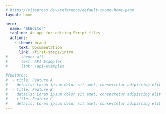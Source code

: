 ```yaml
---
# https://vitepress.dev/reference/default-theme-home-page
layout: home

hero:
  name: "SkEditor"
  tagline: An app for editing Skript files
  actions:
    - theme: brand
      text: Documentation
      link: /first-steps/intro
#    - theme: alt
#      text: API Examples
#      link: /api-examples

#features:
#  - title: Feature A
#    details: Lorem ipsum dolor sit amet, consectetur adipiscing elit
#  - title: Feature B
#    details: Lorem ipsum dolor sit amet, consectetur adipiscing elit
#  - title: Feature C
#    details: Lorem ipsum dolor sit amet, consectetur adipiscing elit
---
```


